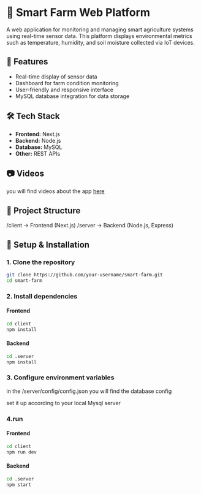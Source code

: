 # 🌱 Smart Farm Web Platform

A web application for monitoring and managing smart agriculture systems using real-time sensor data. This platform displays environmental metrics such as temperature, humidity, and soil moisture collected via IoT devices.

## 🚀 Features

- Real-time display of sensor data
- Dashboard for farm condition monitoring
- User-friendly and responsive interface
- MySQL database integration for data storage

## 🛠️ Tech Stack

- **Frontend:** Next.js
- **Backend:** Node.js
- **Database:** MySQL
- **Other:** REST APIs

## 📷 Videos

you will find videos about the app [here](https://drive.google.com/drive/folders/1SwDFYaZVVGH-_PVYmybZlgYjNL1-8dSf?usp=sharing)

## 📂 Project Structure

/client → Frontend (Next.js)
/server → Backend (Node.js, Express)


## 🔧 Setup & Installation

### 1. **Clone the repository**
```bash
git clone https://github.com/your-username/smart-farm.git
cd smart-farm
```

### 2.  Install dependencies


#### Frontend
```bash
cd client
npm install
```
#### Backend
```bash
cd .server
npm install
```

### 3. Configure environment variables


in the /server/config/config.json you will find the database config


set it up according to your local Mysql server

### 4.run

#### Frontend
```bash
cd client
npm run dev
```
#### Backend
```bash
cd .server
npm start
```


